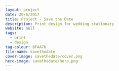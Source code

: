 ```yaml
---
layout: project
date: 20/6/2017
title: Project - Save the Date
description: Print design for wedding stationary
website: null
tags:
  - print
  - design
tag-colour: BFAA70
file-name: savethedate
cover-image: savethedate/cover.png
hero-image: savethedate/hero.png
---
```


